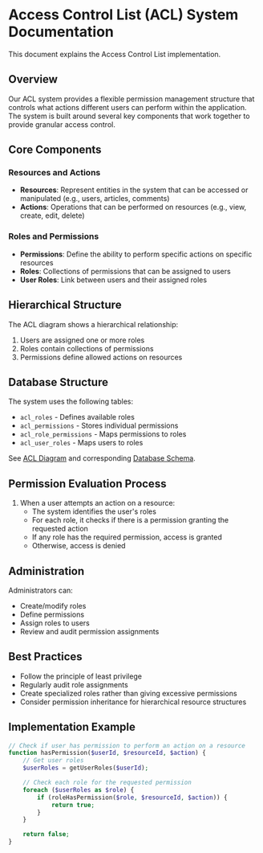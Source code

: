 # Access Control List (ACL) System Documentation

This document explains the Access Control List implementation.

## Overview

Our ACL system provides a flexible permission management structure that controls what actions different users can perform within the application. The system is built around several key components that work together to provide granular access control.

## Core Components

### Resources and Actions

- **Resources**: Represent entities in the system that can be accessed or manipulated (e.g., users, articles, comments)
- **Actions**: Operations that can be performed on resources (e.g., view, create, edit, delete)

### Roles and Permissions

- **Permissions**: Define the ability to perform specific actions on specific resources
- **Roles**: Collections of permissions that can be assigned to users
- **User Roles**: Link between users and their assigned roles

## Hierarchical Structure

The ACL diagram shows a hierarchical relationship:
1. Users are assigned one or more roles
2. Roles contain collections of permissions
3. Permissions define allowed actions on resources

## Database Structure

The system uses the following tables:
- `acl_roles` - Defines available roles
- `acl_permissions` - Stores individual permissions
- `acl_role_permissions` - Maps permissions to roles
- `acl_user_roles` - Maps users to roles

See [ACL Diagram](./ACL-diagram.jpg) and corresponding [Database Schema](./schema-sqlite.sql).

## Permission Evaluation Process

1. When a user attempts an action on a resource:
   - The system identifies the user's roles
   - For each role, it checks if there is a permission granting the requested action
   - If any role has the required permission, access is granted
   - Otherwise, access is denied

## Administration

Administrators can:
- Create/modify roles
- Define permissions
- Assign roles to users
- Review and audit permission assignments

## Best Practices

- Follow the principle of least privilege
- Regularly audit role assignments
- Create specialized roles rather than giving excessive permissions
- Consider permission inheritance for hierarchical resource structures

## Implementation Example

```php
// Check if user has permission to perform an action on a resource
function hasPermission($userId, $resourceId, $action) {
    // Get user roles
    $userRoles = getUserRoles($userId);

    // Check each role for the requested permission
    foreach ($userRoles as $role) {
        if (roleHasPermission($role, $resourceId, $action)) {
            return true;
        }
    }

    return false;
}
```
